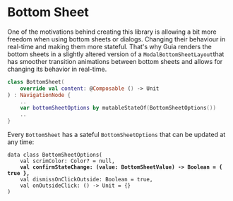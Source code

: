 # Bottom Sheet

One of the motivations behind creating this library is allowing a bit more freedom when using bottom sheets or dialogs. Changing their behaviour in real-time and making them more stateful. That's why Guia renders the bottom sheets in a slightly altered version of a `ModalBottomSheetLayout`that has smoother transition animations between bottom sheets and allows for changing its behavior in real-time.

```kotlin
class BottomSheet(
    override val content: @Composable () -> Unit
) : NavigationNode {
    ..
    var bottomSheetOptions by mutableStateOf(BottomSheetOptions())
    ..
}
```

Every `BottomSheet` has a sateful `BottomSheetOptions` that can be updated at any time:

<pre class="language-kotlin"><code class="lang-kotlin">data class BottomSheetOptions(
    val scrimColor: Color? = null,
<strong>    val confirmStateChange: (value: BottomSheetValue) -> Boolean = { true },
</strong>    val dismissOnClickOutside: Boolean = true,
    val onOutsideClick: () -> Unit = {}
)
</code></pre>

